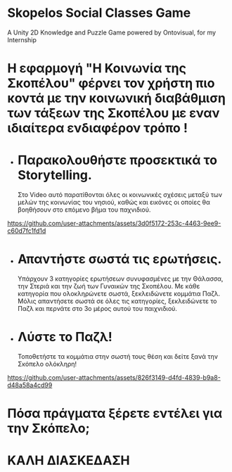 # Skopelos Social Classes Game
A Unity 2D Knowledge and Puzzle Game
powered by Ontovisual, for my Internship


# Η εφαρμογή "Η Κοινωνία της Σκοπέλου" φέρνει τον χρήστη πιο κοντά με την κοινωνική διαβάθμιση των τάξεων της Σκοπέλου με εναν ιδιαίτερα ενδιαφέρον τρόπο !
#


  * # Παρακολουθήστε προσεκτικά το Storytelling.
     Στο Video αυτό παρατίθονται όλες οι κοινωνικές σχέσεις μεταξύ των μελών της κοινωνίας του νησιού, καθώς και εικόνες οι οποίες θα βοηθήσουν στο επόμενο βήμα του παχνιδιού.





https://github.com/user-attachments/assets/3d0f5172-253c-4463-9ee9-c60d7fc1fd1d



    
  * # Απαντήστε σωστά τις ερωτήσεις.
    Υπάρχουν 3 κατηγορίες ερωτήσεων συνυφασμένες με την Θάλασσα, την Στεριά και την ζωή των Γυναικών της Σκοπέλου. Με κάθε κατηγορία που ολοκληρώνετε σωστά, ξεκλειδώνετε κομμάτια Παζλ. Μόλις απαντήσετε σωστά σε όλες τις κατηγορίες, ξεκλειδώνετε το Παζλ και περνάτε στο 3ο μέρος αυτού του παιχνιδιού.



  * # Λύστε το Παζλ!
    Τοποθετήστε τα κομμάτια στην σωστή τους θέση και δείτε ξανά την Σκόπελο ολόκληρη! 





https://github.com/user-attachments/assets/826f3149-d4fd-4839-b9a8-d48a58a4cd99



    
#
# Πόσα πράγματα ξέρετε εντέλει για την Σκόπελο;
#
#
# ΚΑΛΗ ΔΙΑΣΚΕΔΑΣΗ
